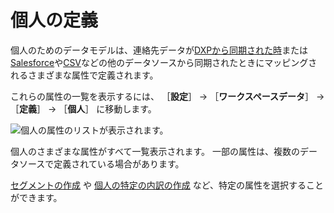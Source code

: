 # 個人の定義

個人のためのデータモデルは、連絡先データが[DXPから同期された時](../../connecting-data-sources/syncing-contact-data-from-dxp.md)または[Salesforce](../../connecting-data-sources/adding-a-salesforce-data-source.md)や[CSV](../../connecting-data-sources/adding-a-csv-data-source.md)などの他のデータソースから同期されたときにマッピングされるさまざまな属性で定義されます。

これらの属性の一覧を表示するには、 ［**設定**］ &rarr; ［**ワークスペースデータ**］ &rarr; ［**定義**］ &rarr; ［**個人**］ に移動します。

![個人の属性のリストが表示されます。](./definitions-for-individuals/images/01.png)

個人のさまざまな属性がすべて一覧表示されます。 一部の属性は、複数のデータソースで定義されている場合があります。

[セグメントの作成](../../people/segments/creating-segments.md) や [個人の特定の内訳の作成](../../people/individuals/individuals-dashboard.html#breakdown) など、特定の属性を選択することができます。
